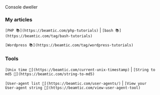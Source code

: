   Console dweller

### My articles

`[PHP 📚](https://beamtic.com/php-tutorials)` | `[bash 📚](https://beamtic.com/tag/bash-tutorials)`

`[Wordpress 📚](https://beamtic.com/tag/wordpress-tutorials)` 

### Tools

`[Unix time 🔨](https://beamtic.com/current-unix-timestamp)` | `[String to md5 🔨](https://beamtic.com/string-to-md5)`

`[User-agent list 🔨](https://beamtic.com/user-agents/)` | `[View your User-agent string 🔨](https://beamtic.com/view-user-agent-tool)`
